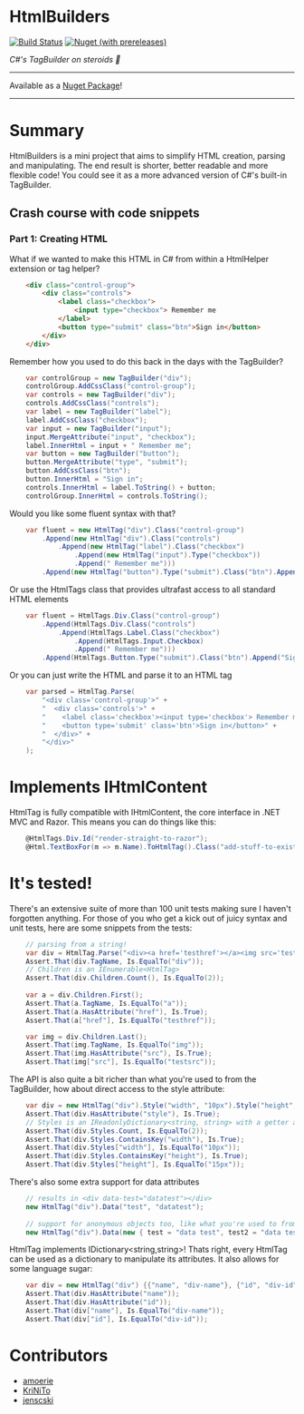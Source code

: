 HtmlBuilders
============

[![Build Status](https://img.shields.io/endpoint.svg?url=https%3A%2F%2Factions-badge.atrox.dev%2Famoerie%2Fhtmlbuilders%2Fbadge%3Fref%3Dmain&style=for-the-badge&label=Build)](https://actions-badge.atrox.dev/amoerie/htmlbuilders/goto?ref=main) [![Nuget (with prereleases)](https://img.shields.io/nuget/vpre/HtmlBuilders?label=HtmlBuilders&style=for-the-badge)](https://www.nuget.org/packages/HtmlBuilders)

_C#'s TagBuilder on steroids :muscle:_

***

Available as a [Nuget Package](https://www.nuget.org/packages/HtmlBuilders/)!

***

# Summary

HtmlBuilders is a mini project that aims to simplify HTML creation, parsing and manipulating. The end result is shorter, better readable and more flexible code!
You could see it as a more advanced version of C#'s built-in TagBuilder.

## Crash course with code snippets

### Part 1: Creating HTML

What if we wanted to make this HTML in C# from within a HtmlHelper extension or tag helper?

```html
	<div class="control-group">
		<div class="controls">
			<label class="checkbox">
				<input type="checkbox"> Remember me
			</label>
			<button type="submit" class="btn">Sign in</button>
		</div>
	</div>
```

Remember how you used to do this back in the days with the TagBuilder?

```c#
	var controlGroup = new TagBuilder("div");
	controlGroup.AddCssClass("control-group");
	var controls = new TagBuilder("div");
	controls.AddCssClass("controls");
	var label = new TagBuilder("label");
	label.AddCssClass("checkbox");
	var input = new TagBuilder("input");
	input.MergeAttribute("input", "checkbox");
	label.InnerHtml = input + " Remember me";
	var button = new TagBuilder("button");
	button.MergeAttribute("type", "submit");
	button.AddCssClass("btn");
	button.InnerHtml = "Sign in";
	controls.InnerHtml = label.ToString() + button;
	controlGroup.InnerHtml = controls.ToString();
```

Would you like some fluent syntax with that?

```c#
	var fluent = new HtmlTag("div").Class("control-group")
		.Append(new HtmlTag("div").Class("controls")
			.Append(new HtmlTag("label").Class("checkbox")
				.Append(new HtmlTag("input").Type("checkbox"))
				.Append(" Remember me")))
		.Append(new HtmlTag("button").Type("submit").Class("btn").Append("Sign in"));
```

Or use the HtmlTags class that provides ultrafast access to all standard HTML elements

```c#
	var fluent = HtmlTags.Div.Class("control-group")
		.Append(HtmlTags.Div.Class("controls")
			.Append(HtmlTags.Label.Class("checkbox")
				.Append(HtmlTags.Input.Checkbox)
				.Append(" Remember me")))
		.Append(HtmlTags.Button.Type("submit").Class("btn").Append("Sign in"));
```

Or you can just write the HTML and parse it to an HTML tag

```c#
	var parsed = HtmlTag.Parse(
		"<div class='control-group'>" +
		"  <div class='controls'>" +
		"    <label class='checkbox'><input type='checkbox'> Remember me</label>" +
		"    <button type='submit' class='btn'>Sign in</button>" +
		"  </div>" +
		"</div>"
	);
```

# Implements IHtmlContent

HtmlTag is fully compatible with IHtmlContent, the core interface in .NET MVC and Razor. This means you can do things like this:

```c#
	@HtmlTags.Div.Id("render-straight-to-razor");
	@Html.TextBoxFor(m => m.Name).ToHtmlTag().Class("add-stuff-to-existing-MVC-things");
```

# It's tested! 

There's an extensive suite of more than 100 unit tests making sure I haven't forgotten anything. 
For those of you who get a kick out of juicy syntax and unit tests, here are some snippets from the tests:

```c#
	// parsing from a string!
	var div = HtmlTag.Parse("<div><a href='testhref'></a><img src='testsrc'/></div>");
	Assert.That(div.TagName, Is.EqualTo("div"));
	// Children is an IEnumerable<HtmlTag>
	Assert.That(div.Children.Count(), Is.EqualTo(2));
	
	var a = div.Children.First();
	Assert.That(a.TagName, Is.EqualTo("a"));
	Assert.That(a.HasAttribute("href"), Is.True);
	Assert.That(a["href"], Is.EqualTo("testhref"));

	var img = div.Children.Last();
	Assert.That(img.TagName, Is.EqualTo("img"));
	Assert.That(img.HasAttribute("src"), Is.True);
	Assert.That(img["src"], Is.EqualTo("testsrc"));
```

The API is also quite a bit richer than what you're used to from the TagBuilder, how about direct access to the style attribute:

```c#
	var div = new HtmlTag("div").Style("width", "10px").Style("height", "15px");
	Assert.That(div.HasAttribute("style"), Is.True);
	// Styles is an IReadonlyDictionary<string, string> with a getter and setter
	Assert.That(div.Styles.Count, Is.EqualTo(2));
	Assert.That(div.Styles.ContainsKey("width"), Is.True);
	Assert.That(div.Styles["width"], Is.EqualTo("10px"));
	Assert.That(div.Styles.ContainsKey("height"), Is.True);
	Assert.That(div.Styles["height"], Is.EqualTo("15px"));
```

There's also some extra support for data attributes

```c#
	// results in <div data-test="datatest"></div>
	new HtmlTag("div").Data("test", "datatest");
	
	// support for anonymous objects too, like what you're used to from the MVC html helpers. Attributes will be automatically prefixed with data-
	new HtmlTag("div").Data(new { test = "data test", test2 = "data test 2", test3 = "data test 3" });
```

HtmlTag implements IDictionary<string,string>! Thats right, every HtmlTag can be used as a dictionary to manipulate
its attributes. It also allows for some language sugar:

```c#
	var div = new HtmlTag("div") {{"name", "div-name"}, {"id", "div-id"}};
	Assert.That(div.HasAttribute("name"));
	Assert.That(div.HasAttribute("id"));
	Assert.That(div["name"], Is.EqualTo("div-name"));
	Assert.That(div["id"], Is.EqualTo("div-id"));
```

# Contributors

- [amoerie](https://github.com/amoerie)
- [KriNiTo](https://github.com/KriNiTo)
- [jenscski](https://github.com/jenscski)


